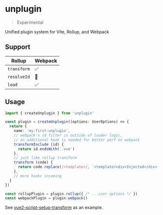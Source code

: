 # unplugin

> Experimental

Unified plugin system for Vite, Rollup, and Webpack

## Support

| Rollup | Webpack |
| ------ | ------- |
| `transform` | ✅ |
| `resolveId` | 🚧 |
| `load` | ✅ |

## Usage

```ts
import { createUnplugin } from 'unplugin'

const plugin = createUnplugin((options: UserOptions) => {
  return {
    name: 'my-first-unplugin',
    // webpack's id filter is outside of loader logic,
    // an additional hook is needed for better perf on webpack
    transformInclude (id) {
      return id.endsWith('.vue')
    },
    // just like rollup transform
    transform (code) {
      return code.replace(/<template>/, `<template><div>Injected</div>`)
    },
    // more hooks incoming
  }
})

const rollupPlugin = plugin.rollup({ /* ...user options */ })
const webpackPlugin = plugin.webpack()
```

See [vue2-script-setup-transform](https://github.com/antfu/vue2-script-setup-transform) as an example.
